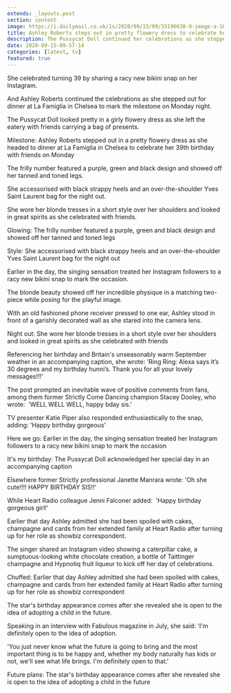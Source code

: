 ```yaml
---
extends: _layouts.post
section: content
image: https://i.dailymail.co.uk/1s/2020/09/15/09/33196638-0-image-a-10_1600157991023.jpg 
title: Ashley Roberts steps out in pretty flowery dress to celebrate her 39th birthday with friends 
description: The Pussycat Doll continued her celebrations as she stepped out for dinner at La Famiglia in Chelsea to mark the milestone on Monday night. 
date: 2020-09-15-09-57-14 
categories: [latest, tv] 
featured: true 
--- 
```

She celebrated turning 39 by sharing a racy new bikini snap on her Instagram.

And Ashley Roberts continued the celebrations as she stepped out for dinner at La Famiglia in Chelsea to mark the milestone on Monday night.

The Pussycat Doll looked pretty in a girly flowery dress as she left the eatery with friends carrying a bag of presents.  

Milestone: Ashley Roberts stepped out in a pretty flowery dress as she headed to dinner at La Famiglia in Chelsea to celebrate her 39th birthday with friends on Monday

The frilly number featured a purple, green and black design and showed off her tanned and toned legs.

She accessorised with black strappy heels and an over-the-shoulder Yves Saint Laurent bag for the night out.

She wore her blonde tresses in a short style over her shoulders and looked in great spirits as she celebrated with friends. 

Glowing: The frilly number featured a purple, green and black design and showed off her tanned and toned legs

Style: She accessorised with black strappy heels and an over-the-shoulder Yves Saint Laurent bag for the night out

Earlier in the day, the singing sensation treated her Instagram followers to a racy new bikini snap to mark the occasion. 

The blonde beauty showed off her incredible physique in a matching two-piece while posing for the playful image.

With an old fashioned phone receiver pressed to one ear, Ashley stood in front of a garishly decorated wall as she stared into the camera lens. 

Night out: She wore her blonde tresses in a short style over her shoulders and looked in great spirits as she celebrated with friends

Referencing her birthday and Britain's unseasonably warm September weather in an accompanying caption, she wrote: 'Ring Ring: Alexa says it’s 30 degrees and my birthday hunni’s. Thank you for all your lovely messages!!!'  

The post prompted an inevitable wave of positive comments from fans, among them former Strictly Come Dancing champion Stacey Dooley, who wrote:  'WELL WELL WELL, happy bday sis.' 

TV presenter Katie Piper also responded enthusiastically to the snap, adding: 'Happy birthday gorgeous'

Here we go: Earlier in the day, the singing sensation treated her Instagram followers to a racy new bikini snap to mark the occasion

It's my birthday: The Pussycat Doll acknowledged her special day in an accompanying caption

Elsewhere former Strictly professional Janette Manrara wrote: 'Oh she cute!!!! HAPPY BIRTHDAY SIS!!'

While Heart Radio colleague Jenni Falconer added:  'Happy birthday gorgeous girl!'  

Earlier that day Ashley admitted she had been spoiled with cakes, champagne and cards from her extended family at Heart Radio after turning up for her role as showbiz correspondent.

The singer shared an Instagram video showing a caterpillar cake, a sumptuous-looking white chocolate creation, a bottle of Taittinger champagne and Hypnotiq fruit liqueur to kick off her day of celebrations.  

Chuffed: Earlier that day Ashley admitted she had been spoiled with cakes, champagne and cards from her extended family at Heart Radio after turning up for her role as showbiz correspondent

The star's birthday appearance comes after she revealed she is open to the idea of adopting a child in the future. 

Speaking in an interview with Fabulous magazine in July, she said: 'I'm definitely open to the idea of adoption.

'You just never know what the future is going to bring and the most important thing is to be happy and, whether my body naturally has kids or not, we'll see what life brings. I'm definitely open to that.' 

Future plans: The star's birthday appearance comes after she revealed she is open to the idea of adopting a child in the future

